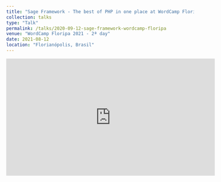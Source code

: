 ```yaml
---
title: "Sage Framework - The best of PHP in one place at WordCamp Floripa 2021 - 2ª day"
collection: talks
type: "Talk"
permalink: /talks/2020-09-12-sage-framework-wordcamp-floripa
venue: "WordCamp Floripa 2021 - 2ª day"
date: 2021-08-12
location: "Florianópolis, Brasil"
---
```


<iframe width="560" height="315" src="https://www.youtube.com/embed/lafQJN7IoIY?start=3596" title="YouTube video player" frameborder="0" allow="accelerometer; autoplay; clipboard-write; encrypted-media; gyroscope; picture-in-picture" allowfullscreen></iframe>